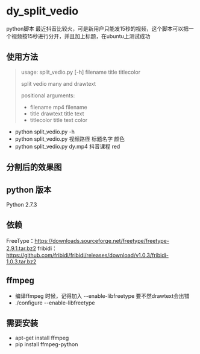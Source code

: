# dy_split_vedio

python脚本 最近抖音比较火，可是新用户只能发15秒的视频，这个脚本可以把一个视频按15秒进行分开，并且加上标题，在ubuntu上测试成功

## 使用方法
>usage: split_vedio.py [-h] filename title titlecolor
>
>split vedio many and drawtext
>
>positional arguments:
>
>  - filename    mp4 filename
>  - title       drawtext title text
>  - titlecolor  title text color

- python split_vedio.py -h
- python split_vedio.py 视频路径 标题名字 颜色
- python split_vedio.py dy.mp4 抖音课程 red

## 分割后的效果图



## python 版本

Python 2.7.3

## 依赖
FreeType：https://downloads.sourceforge.net/freetype/freetype-2.9.1.tar.bz2
fribidi：https://github.com/fribidi/fribidi/releases/download/v1.0.3/fribidi-1.0.3.tar.bz2

##  ffmpeg
- 编译ffmpeg 时候，记得加入 --enable-libfreetype 要不然drawtext会出错
- ./configure --enable-libfreetype

## 需要安装
- apt-get install ffmpeg
- pip install ffmpeg-python




